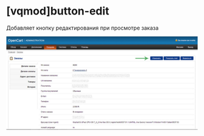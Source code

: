 # [vqmod]button-edit
Добавляет кнопку редактирования при просмотре заказа

<img src="button_edit.jpg">
